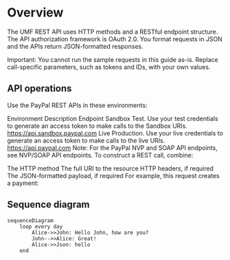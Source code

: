 # Overview

The UMF REST API uses HTTP methods and a RESTful endpoint structure. The API authorization framework is OAuth 2.0. You format requests in JSON and the APIs return JSON-formatted responses.

<aside class="notice">
Important: You cannot run the sample requests in this guide as-is. Replace call-specific parameters, such as tokens and IDs, with your own values.
</aside>

## API operations

Use the PayPal REST APIs in these environments:

Environment	Description	Endpoint
Sandbox	Test. Use your test credentials to generate an access token to make calls to the Sandbox URIs.	https://api.sandbox.paypal.com
Live	Production. Use your live credentials to generate an access token to make calls to the live URIs.	https://api.paypal.com
Note: For the PayPal NVP and SOAP API endpoints, see NVP/SOAP API endpoints.
To construct a REST call, combine:

The HTTP method
The full URI to the resource
HTTP headers, if required
The JSON-formatted payload, if required
For example, this request creates a payment:

## Sequence diagram

```mermaid
sequenceDiagram
    loop every day
        Alice->>John: Hello John, how are you?
        John-->>Alice: Great!
        Alice->>Json: hello
    end
```


